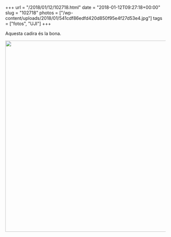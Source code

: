 +++
url = "/2018/01/12/102718.html"
date = "2018-01-12T09:27:18+00:00"
slug = "102718"
photos = ["/wp-content/uploads/2018/01/541cdf86edfd420d850f95e4f27d53e4.jpg"]
tags = ["fotos", "UJI"]
+++

Aquesta cadira és la bona.

<img src="/wp-content/uploads/2018/01/541cdf86edfd420d850f95e4f27d53e4.jpg" width="600" height="600" />

